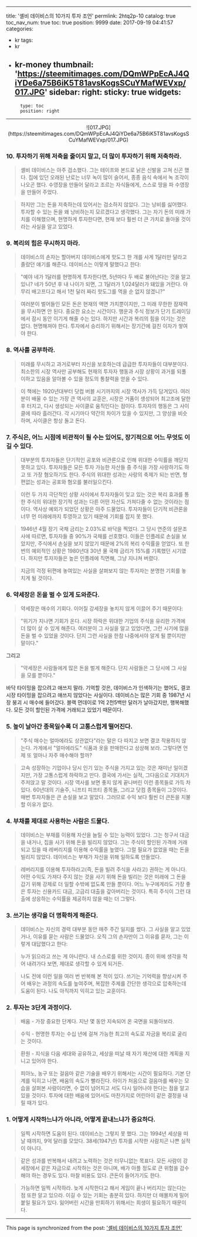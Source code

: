 
---
title: '셸비 데이비스의 10가지 투자 조언'
permlink: 2htq2p-10
catalog: true
toc_nav_num: true
toc: true
position: 9999
date: 2017-09-19 04:41:57
categories:
- kr
tags:
- kr
- kr-money
thumbnail: 'https://steemitimages.com/DQmWPpEcAJ4QiYDe6a75B6iK5T81avsKogsSCuYMafWEVxp/017.JPG'
sidebar:
    right:
        sticky: true
widgets:
    -
        type: toc
        position: right
---


<center>
![017.JPG](https://steemitimages.com/DQmWPpEcAJ4QiYDe6a75B6iK5T81avsKogsSCuYMafWEVxp/017.JPG)
</center>

### 10. 투자하기 위해 저축을 줄이지 말고, 더 많이 투자하기 위해 저축하라.

> 셸비 데이비스는 아주 검소했다. 그는 테이프와 본드로 낡은 신발을 고쳐 신곤 했다. 집에 있던 오래된 난로는 너무 녹이 많이 슬어서, 종종 음식 속에서 녹 조각이 나오곤 했다. 수영장을 만들어 달라고 조르는 자식들에게, 스스로 땅을 파 수영장을 만들어 주었다.
 
> 하지만 그는 돈을 저축하는데 있어서는 검소하지 않았다. 그는 낭비를 싫어했다. 투자할 수 있는 돈을 왜 낭비하는지 모르겠다고 생각했다. 그는 자기 돈의 미래 가치를 이해했으며, 현명하게 투자한다면, 현재 보다 훨씬 더 큰 가치로 돌아올 것이라는 사실을 알고 있었다.
 
### 9. 복리의 힘은 무시하지 마라.
 
> 데이비스의 손자는 할아버지 데이비스에게 핫도그 한 개를 사게 1달러만 달라고 졸랐던 얘기를 해준다. 데이비스는 이렇게 말했다고 한다:
 
> "예야 네가 1달러를 현명하게 투자한다면, 5년마다 두 배로 불어난다는 것을 알고 있니? 네가 50년 후 내 나이가 되면, 그 1달러가 1,024달러가 돼있을 거란다. 아무리 배고프다고 해서 1천 달러 짜리 핫도그를 먹을 순 없지 않겠니?"
 
> 여러분이 벌어들인 모든 돈은 현재의 액면 가치뿐이지만, 그 미래 무한한 잠재력을 무시하면 안 된다. 중요한 요소는 시간이다. 행운과 주식 정보가 단기 트레이딩에서 잠시 동안 이기게 해줄 수는 있다. 하지만 시간과 복리의 힘을 이기는 것은 없다. 현명해져야 한다. 투자에서 승리하기 위해서는 장기간에 걸친 이자가 쌓여야 한다.
 
### 8. 역사를 공부하라.
 
> 미래를 무시하고 과거로부터 자신을 보호하는데 급급한 투자자들이 대부분이다. 최소한의 시장 역사만 공부해도 현재의 투자자 행동과 시장 상황이 과거를 되풀이하고 있음을 알아볼 수 있을 정도의 통찰력을 얻을 수 있다.
 
> 이 책에는 1920년대부터 닷컴 버블 시기까지의 시장 역사가 가득 담겨있다. 여러분이 배울 수 있는 가장 큰 역사의 교훈은, 시장은 거품이 생성되어 최고조에 달한 후 터지고, 다시 생성되는 사이클로 움직인다는 점이다. 투자자의 행동은 그 사이클에 따라 흘러간다. 각 시기마다 약간의 차이가 있을 수 있지만, 그 양상을 비슷하며, 사이클은 항상 돌고 돈다.
 
### 7. 주식은, 어느 시점에 비관적이 될 수는 있어도, 장기적으로 어느 무엇도 이길 수 있다.
 
> 대부분의 투자자들은 단기적인 공포와 비관론으로 인해 위대한 수익률을 깨닫지 못하고 있다. 투자자들은 모든 투자 가능한 자산들 중 주식을 가장 사랑하기도 하고 또 가장 혐오하기도 한다. 주식의 위대한 성과는 사랑의 축제가 되는 반면, 형편없는 성과는 공포와 혐오를 불러일으킨다.
 
> 이런 두 가지 극단적인 상황 사이에서 투자자들이 잊고 있는 것은 복리 효과를 통한 주식의 위대한 장기적 성과는 다른 어떤 자산도 가져다줄 수 없는 것이라는 점이다. 역사상 예외가 되었던 상황은 아주 드물었다. 투자자들이 단기적 비관론을 너무 먼 미래에까지 투영하고 있기 때문에 기회를 잡지 못 했다.
 
> 1946년 4월 장기 국채 금리는 2.03%로 바닥을 찍었다. 그 당시 연준의 설문조사에 따르면, 투자자들 중 90%가 국채를 선호했다. 이들은 인플레로 손실을 보았지만, 주식에서 손실을 보지 않았기 때문에 2%의 복리 수익률을 얻었다. 또 한 번의 예외적인 상황은 1980년대 30년 물 국채 금리가 15%를 기록했던 시기였다. 하지만 투자자들은 높은 인플레에 직면해, 그냥 지나쳐 버렸다.
 
> 지금의 걱정 뒤편에 놓여있는 사실을 살펴보지 않는 투자자는 분명한 기회를 놓치게 될 것이다.
 
### 6. 약세장은 돈을 벌 수 있게 도와준다.
 
> 약세장은 매수의 기회다. 이어질 강세장을 놓치지 않게 이끌어 주기 때문이다:
 
> "위기가 지나면 기회가 온다. 시장 하락은 위대한 기업의 주식을 유리한 가격에 더 많이 살 수 있게 해준다. 여러분이 그 사실을 알고 있었다면, 그런 시기에 많을 돈을 벌 수 있었을 것이다. 단지 그런 사실을 한참 나중에서야 알게 될 뿐이지만 말이다."
 
그리고
 
> "약세장은 사람들에게 많은 돈을 벌게 해준다. 단지 사람들은 그 당시에 그 사실을 모를 뿐이다."
 
바닥 타이밍을 잡으려고 애쓰지 말라. 기억할 것은, 데이비스가 인색하기는 했어도, 결코 시장 타이밍을 잡으려고 애쓰지 않았다는 사실이다. 데이비스는 많은 기회 중 1987년 시장 붕괴 시 매수에 들어갔다. 블랙 먼데이로 1억 2천5백만 달러가 날아갔지만, 행복해했다. 모든 것이 할인된 가격에 거래되고 있었기 때문이다.
 
### 5. 높이 날아간 종목일수록 더 고통스럽게 떨어진다.
 
> "주식 매수는 얼마에라도 상관없다"라는 말은 다 따지고 보면 결코 작용하지 않는다. 가게에서 "얼마에라도" 식품과 옷을 판매한다고 상상해 보라. 그렇다면 언제 또 얼마나 자주 매수해야 할까?
 
> 고속 성장하는 기업이나 당시 인기 있는 주식을 가지고 있는 것은 재미난 일이겠지만, 가장 고통스럽게 하락하고 만다. 결국에 가서는 실적, 그다음으로 기대치가 주저앉고 말 것이다. 시장 역사를 보면 좋지 않게 끝나버린 이런 종목들로 가득 차 있다. 60년대의 기술주, 니프티 피프티 종목들, 그리고 닷컴 종목들이 그것이다. 매번 투자자들은 큰 손실을 보고 말았다. 그러므로 수익 보다 훨씬 더 큰돈을 지불할 이유가 없다.
  
### 4. 부채를 제대로 사용하는 사람은 드물다.
 
> 데이비스는 부채를 이용해 자산을 늘릴 수 있는 능력이 있었다. 그는 청구서 대금을 내거나, 집을 사기 위해 돈을 빌리지 않았다. 그는 주식이 할인된 가격에 거래되고 있을 때 레버리지를 이용해 수익률을 높였다. 그럴 필요가 없었을 때는 돈을 빌리지 않았다. 데이비스는 부채가 자신을 위해 일하도록 만들었다.
 
> 레버리지를 이용해 투자하라고(즉, 돈을 빌려 주식을 사라고) 권하는 게 아니다. 어떤 수익도 가져다 주지 않는 것을 사기 위해 돈을 빌리는 것은 미래에 그 돈을 갑기 위해 강제로 더 일할 수밖에 없도록 만들 뿐이다. 어느 누구에게라도 가장 좋은 투자는 신용카드 대금, 고금리 대출을 갚아버리는 것이다. 특히 주식이 그런 대출에 상응하는 수익률을 제공하지 않을 때는 더 그렇다.
 
### 3. 쓰기는 생각을 더 명확하게 해준다.
 
> 데이비스는 자신의 경력 대부분 동안 매주 주간 일지를 썼다. 그 사실을 알고 있었거나, 이유를 묻는 사람은 드물었다. 오직 그의 손자만이 그 이유를 묻자, 그는 이렇게 대답했다고 한다:
 
> 누가 읽으라고 쓰는 게 아니란다. 내 스스로를 위한 것이지. 종이 위에 생각을 적어 내려가다 보면, 제대로 생각할 수 있게 되거든.
 
> 나도 전에 이런 일을 여러 번 반복해 본 적이 있다. 쓰기는 기억력을 향상시켜 주어 배우는 과정의 속도를 높여주며, 복잡한 주제를 간단한 생각으로 압축하는데 도움이 된다. 나도 아직까지 익히고 있는 교훈이다.
 
### 2. 투자는 3단계 과정이다.
 
> 배움 - 가장 중요한 단계다. 지난 몇 동안 지속되어 온 국면을 되돌아보라.
 
> 수익 - 현명한 투자는 수십 년에 걸쳐 가능한 최고의 속도로 자금을 복리로 굴리는 것이다.
 
> 환원 - 지식을 다음 세대와 공유하고, 세상을 떠날 때 자기 재산에 대한 계획을 지니고 있어야 한다.
 
> 피아노, 농구 또는 걸음마 같은 기술을 배우기 위해서는 시간이 필요하다. 기본 단계를 익히고 나면, 배움의 속도가 빨라진다. 아이가 처음으로 걸음마를 배우는 모습을 살펴본 사람이라면, 수 없이 넘어지고 서도 다시 일어나야 한다는 점을 알고 있을 것이다. 투자에 대한 배움에 있어서도 마찬가지로 어린아이 같은 결정을 내릴 때가 있다.
 
### 1. 어떻게 시작하느냐가 아니라, 어떻게 끝내느냐가 중요하다.
 
> 일찍 시작하면 도움이 된다. 데이비스는 그렇지 못 했다. 그는 1994년 세상을 떠날 때까지, 9억 달러를 모았다. 38세(1947년) 투자를 시작한 사람치곤 나쁜 실적이 아니다.
 
> 같은 성과를 반복해서 내려고 노력하는 것은 터무니없는 목표다. 모든 사람이 강세장에서 같은 자금으로 시작하는 것은 아니며, 배가 아플 정도로 큰 위험을 감수해야 하는 경우도 있다. 마찰 비용도 있다. 큰돈이 들어가기도 한다.
 
> 가능하면 일찍 시작하라. 늦게 시작한다고 해서 게임이 끝나 버리지는 않는다는 점 또한 알고 있으라. 이길 수 있는 기회는 충분히 있다. 하지만 더 매몰차게 밀어 붙일 필요가 있다. 잃어버린 시간을 만회하기 위해서는 희생이 필요하기 때문이다.

- - -

This page is synchronized from the post: ['셸비 데이비스의 10가지 투자 조언'](https://steemit.com/@pius.pius/2htq2p-10)

